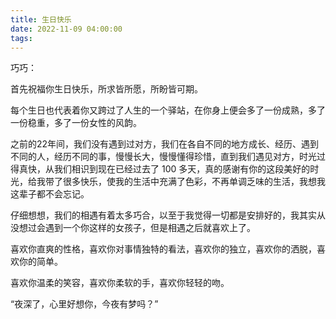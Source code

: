 ```yaml
---
title: 生日快乐
date: 2022-11-09 04:00:00
tags:
---
```


巧巧：

首先祝福你生日快乐，所求皆所愿，所盼皆可期。

每个生日也代表着你又跨过了人生的一个驿站，在你身上便会多了一份成熟，多了一份稳重，多了一份女性的风韵。

之前的22年间，我们没有遇到过对方，我们在各自不同的地方成长、经历、遇到不同的人，经历不同的事，慢慢长大，慢慢懂得珍惜，直到我们遇见对方，时光过得真快，从我们相识到现在已经过去了 100 多天，真的感谢有你的这段美好的时光，给我带了很多快乐，使我的生活中充满了色彩，不再单调乏味的生活，我想我这辈子都不会忘记。

仔细想想，我们的相遇有着太多巧合，以至于我觉得一切都是安排好的，我其实从没想过会遇到一个你这样的女孩子，但是相遇之后就喜欢上了。

喜欢你直爽的性格，喜欢你对事情独特的看法，喜欢你的独立，喜欢你的洒脱，喜欢你的简单。

喜欢你温柔的笑容，喜欢你柔软的手，喜欢你轻轻的吻。

“夜深了，心里好想你，今夜有梦吗？”
